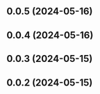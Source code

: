 ## 0.0.5 (2024-05-16)



## 0.0.4 (2024-05-16)



## 0.0.3 (2024-05-15)



## 0.0.2 (2024-05-15)



